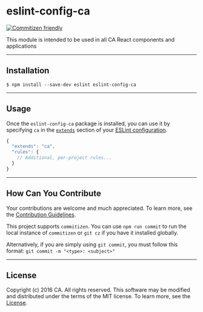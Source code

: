 # eslint-config-ca
[![Commitizen friendly](https://img.shields.io/badge/commitizen-friendly-brightgreen.svg)](http://commitizen.github.io/cz-cli/)

This module is intended to be used in all CA React components and applications
************************************************************

## Installation

```
$ npm install --save-dev eslint eslint-config-ca
```
************************************************************

## Usage

Once the `eslint-config-ca` package is installed, you can use it by specifying `ca` in the [`extends`](http://eslint.org/docs/user-guide/configuring#extending-configuration-files) section of your [ESLint configuration](http://eslint.org/docs/user-guide/configuring).

```js
{
  "extends": "ca",
  "rules": {
    // Additional, per-project rules...
  }
}
```
************************************************************

## How Can You Contribute
Your contributions are welcome and much appreciated. To learn more, see the [Contribution Guidelines](https://github.com/CAAPIM/eslint-config-ca/blob/master/.github/CONTRIBUTING.md).

This project supports `commitizen`. You can use `npm run commit` to run the local instance of `commitizen` or `git cz` if you have it installed globally.

Alternatively, if you are simply using `git commit`, you must follow this format:
`git commit -m "<type>: <subject>"`
************************************************************

## License
Copyright (c) 2016 CA. All rights reserved.
This software may be modified and distributed under the terms of the MIT license. To learn more, see the [License](https://github.com/CAAPIM/eslint-config-ca/blob/master/.github/LICENSE.md).
